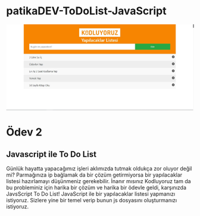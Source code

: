 # patikaDEV-ToDoList-JavaScript


![image](https://github.com/fatihyuksel3109/Kodluyoruz-ToDoList-JavaScript/blob/main/JStodolist/PagePhoto.JPG)


# Ödev 2
## Javascript ile To Do List
Günlük hayatta yapacağımız işleri aklımızda tutmak oldukça zor oluyor değil mi? 
Parmağınıza ip bağlamak da bir çözüm getirmiyorsa bir yapılacaklar listesi hazırlamayı düşünmeniz gerekebilir. 
İnanır mısınız Kodluyoruz tam da bu probleminiz için harika bir çözüm ve harika bir ödevle geldi, 
karşınızda JavsScript To Do List! JavaScript ile bir yapılacaklar listesi yapmanızı istiyoruz. 
Sizlere yine bir temel verip bunun js dosyasını oluşturmanızı istiyoruz.

